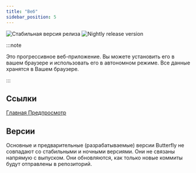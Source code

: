 ```yaml
---
title: "Веб"
sidebar_position: 5
---
```


![Стабильная версия релиза](https://img.shields.io/badge/dynamic/yaml?color=c4840d&label=Stable&query=%24.version&url=https%3A%2F%2Fraw.githubusercontent.com%2FLinwoodDev%2Fbutterfly%2Fstable%2Fapp%2Fpubspec.yaml&style=for-the-badge) ![Nightly release version](https://img.shields.io/badge/dynamic/yaml?color=f7d28c&label=Nightly&query=%24.version&url=https%3A%2F%2Fraw.githubusercontent.com%2FLinwoodDev%2Fbutterfly%2Fnightly%2Fapp%2Fpubspec.yaml&style=for-the-badge)

:::note

Это прогрессивное веб-приложение. Вы можете установить его в вашем браузере и использовать его в автономном режиме. Все данные хранятся в Вашем браузере.

:::


## Ссылки

<div className="row margin-bottom--lg padding--sm">
<a className="button button--outline button--info button--lg margin--sm" href="https://butterfly.linwood.dev">
  Главная
</a>
<a className="button button--outline button--danger button--lg margin--sm" href="https://preview.butterfly.linwood.dev">
  Предпросмотр
</a>
</div>

## Версии

Основные и предварительные (разрабатываемые) версии Butterfly не совпадают со стабильными и ночными версиями. Они не связаны напрямую с выпуском. Они обновляются, как только новые коммиты будут отправлены в репозиторий.
